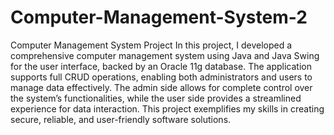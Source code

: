 # Computer-Management-System-2
Computer Management System Project In this project, I developed a comprehensive computer management system using Java and Java Swing for the user interface, backed by an Oracle 11g database. The application supports full CRUD operations, enabling both administrators and users to manage data effectively. The admin side allows for complete control over the system’s functionalities, while the user side provides a streamlined experience for data interaction. This project exemplifies my skills in creating secure, reliable, and user-friendly software solutions.
